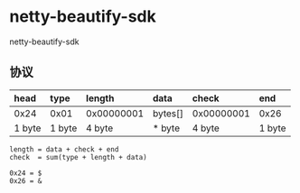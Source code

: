 # netty-beautify-sdk
netty-beautify-sdk

## 协议

| head       | type       | length      |  data     |  check       |  end      |  
| :--------  | :--------  | :---------  | :-------- | :----------  | :-------- |  
| 0x24       | 0x01       | 0x00000001  |  bytes[]  |  0x00000001  |  0x26     |  
| 1 byte     | 1 byte     | 4 byte      |  * byte   |  4 byte      |  1 byte   |  

```
length = data + check + end
check  = sum(type + length + data)

0x24 = $
0x26 = &
```


